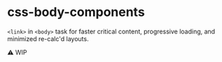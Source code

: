 # css-body-components

`<link>` in `<body>` task for faster critical content, progressive loading, and minimized re-calc'd layouts.

:warning: WIP
